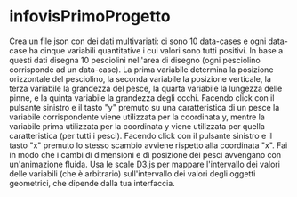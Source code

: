 # infovisPrimoProgetto



Crea un file json con dei dati multivariati: ci sono 10 data-cases e ogni data-case ha cinque variabili quantitative i cui valori sono tutti positivi. In base a questi dati disegna 10 pesciolini nell'area di disegno (ogni pesciolino corrisponde ad un data-case). La prima variabile determina la posizione orizzontale del pesciolino, la seconda variabile la posizione verticale, la terza variabile la grandezza del pesce, la quarta variabile la lungezza delle pinne, e la quinta variabile la grandezza degli occhi. Facendo click con il pulsante sinistro e il tasto "y" premuto su una caratteristica di un pesce la variabile corrispondente viene utilizzata per la coordinata y, mentre la variabile prima utilizzata per la coordinata y viene utilizzata per quella caratteristica (per tutti i pesci). Facendo click con il pulsante sinistro e il tasto "x" premuto lo stesso scambio avviene rispetto alla coordinata "x". Fai in modo che i cambi di dimensioni e di posizione dei pesci avvengano con un'animazione fluida. Usa le scale D3.js per mappare l'intervallo dei valori delle variabili (che è arbitrario) sull'intervallo dei valori degli oggetti geometrici, che dipende dalla tua interfaccia.

  
